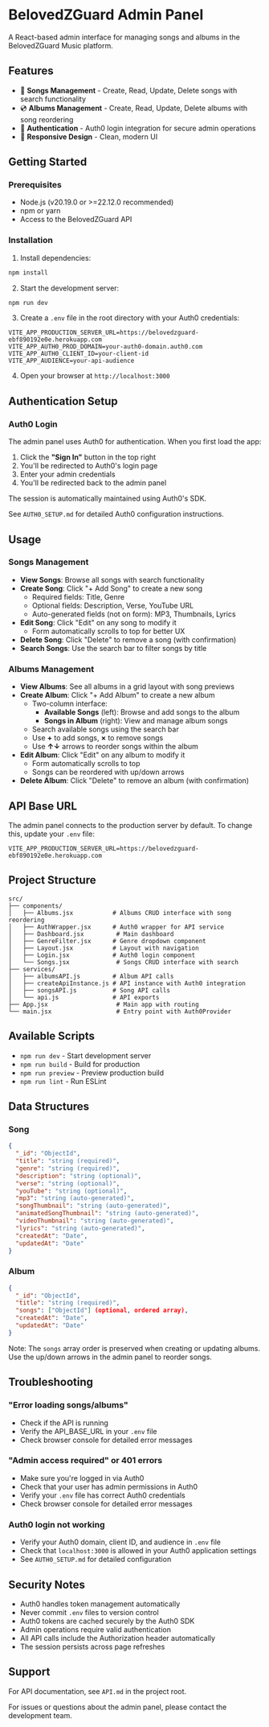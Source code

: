 # BelovedZGuard Admin Panel

A React-based admin interface for managing songs and albums in the BelovedZGuard Music platform.

## Features

- 🎵 **Songs Management** - Create, Read, Update, Delete songs with search functionality
- 💿 **Albums Management** - Create, Read, Update, Delete albums with song reordering
- 🔐 **Authentication** - Auth0 login integration for secure admin operations
- 📱 **Responsive Design** - Clean, modern UI

## Getting Started

### Prerequisites

- Node.js (v20.19.0 or >=22.12.0 recommended)
- npm or yarn
- Access to the BelovedZGuard API

### Installation

1. Install dependencies:

```bash
npm install
```

2. Start the development server:

```bash
npm run dev
```

3. Create a `.env` file in the root directory with your Auth0 credentials:

```env
VITE_APP_PRODUCTION_SERVER_URL=https://belovedzguard-ebf890192e0e.herokuapp.com
VITE_APP_AUTH0_PROD_DOMAIN=your-auth0-domain.auth0.com
VITE_APP_AUTH0_CLIENT_ID=your-client-id
VITE_APP_AUDIENCE=your-api-audience
```

4. Open your browser at `http://localhost:3000`

## Authentication Setup

### Auth0 Login

The admin panel uses Auth0 for authentication. When you first load the app:

1. Click the **"Sign In"** button in the top right
2. You'll be redirected to Auth0's login page
3. Enter your admin credentials
4. You'll be redirected back to the admin panel

The session is automatically maintained using Auth0's SDK.

See `AUTH0_SETUP.md` for detailed Auth0 configuration instructions.

## Usage

### Songs Management

- **View Songs**: Browse all songs with search functionality
- **Create Song**: Click "+ Add Song" to create a new song
  - Required fields: Title, Genre
  - Optional fields: Description, Verse, YouTube URL
  - Auto-generated fields (not on form): MP3, Thumbnails, Lyrics
- **Edit Song**: Click "Edit" on any song to modify it
  - Form automatically scrolls to top for better UX
- **Delete Song**: Click "Delete" to remove a song (with confirmation)
- **Search Songs**: Use the search bar to filter songs by title

### Albums Management

- **View Albums**: See all albums in a grid layout with song previews
- **Create Album**: Click "+ Add Album" to create a new album
  - Two-column interface:
    - **Available Songs** (left): Browse and add songs to the album
    - **Songs in Album** (right): View and manage album songs
  - Search available songs using the search bar
  - Use **+** to add songs, **×** to remove songs
  - Use **↑↓** arrows to reorder songs within the album
- **Edit Album**: Click "Edit" on any album to modify it
  - Form automatically scrolls to top
  - Songs can be reordered with up/down arrows
- **Delete Album**: Click "Delete" to remove an album (with confirmation)

## API Base URL

The admin panel connects to the production server by default. To change this, update your `.env` file:

```env
VITE_APP_PRODUCTION_SERVER_URL=https://belovedzguard-ebf890192e0e.herokuapp.com
```

## Project Structure

```
src/
├── components/
│   ├── Albums.jsx           # Albums CRUD interface with song reordering
│   ├── AuthWrapper.jsx      # Auth0 wrapper for API service
│   ├── Dashboard.jsx         # Main dashboard
│   ├── GenreFilter.jsx      # Genre dropdown component
│   ├── Layout.jsx           # Layout with navigation
│   ├── Login.jsx            # Auth0 login component
│   └── Songs.jsx             # Songs CRUD interface with search
├── services/
│   ├── albumsAPI.js         # Album API calls
│   ├── createApiInstance.js # API instance with Auth0 integration
│   ├── songsAPI.js          # Song API calls
│   └── api.js               # API exports
├── App.jsx                   # Main app with routing
└── main.jsx                  # Entry point with Auth0Provider
```

## Available Scripts

- `npm run dev` - Start development server
- `npm run build` - Build for production
- `npm run preview` - Preview production build
- `npm run lint` - Run ESLint

## Data Structures

### Song

```json
{
  "_id": "ObjectId",
  "title": "string (required)",
  "genre": "string (required)",
  "description": "string (optional)",
  "verse": "string (optional)",
  "youTube": "string (optional)",
  "mp3": "string (auto-generated)",
  "songThumbnail": "string (auto-generated)",
  "animatedSongThumbnail": "string (auto-generated)",
  "videoThumbnail": "string (auto-generated)",
  "lyrics": "string (auto-generated)",
  "createdAt": "Date",
  "updatedAt": "Date"
}
```

### Album

```json
{
  "_id": "ObjectId",
  "title": "string (required)",
  "songs": ["ObjectId"] (optional, ordered array),
  "createdAt": "Date",
  "updatedAt": "Date"
}
```

Note: The `songs` array order is preserved when creating or updating albums. Use the up/down arrows in the admin panel to reorder songs.

## Troubleshooting

### "Error loading songs/albums"

- Check if the API is running
- Verify the API_BASE_URL in your `.env` file
- Check browser console for detailed error messages

### "Admin access required" or 401 errors

- Make sure you're logged in via Auth0
- Check that your user has admin permissions in Auth0
- Verify your `.env` file has correct Auth0 credentials
- Check browser console for detailed error messages

### Auth0 login not working

- Verify your Auth0 domain, client ID, and audience in `.env` file
- Check that `localhost:3000` is allowed in your Auth0 application settings
- See `AUTH0_SETUP.md` for detailed configuration

## Security Notes

- Auth0 handles token management automatically
- Never commit `.env` files to version control
- Auth0 tokens are cached securely by the Auth0 SDK
- Admin operations require valid authentication
- All API calls include the Authorization header automatically
- The session persists across page refreshes

## Support

For API documentation, see `API.md` in the project root.

For issues or questions about the admin panel, please contact the development team.
